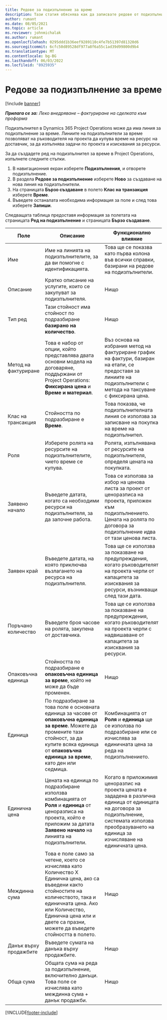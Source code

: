 ```yaml
---
title: Редове за подизпълнение за време
description: Тази статия обяснява как да записвате редове от подизпълнители за време и да записвате покупката на време от доставчици.
author: rumant
ms.date: 08/05/2021
ms.topic: article
ms.reviewer: johnmichalak
ms.author: rumant
ms.openlocfilehash: 0295ddd1b36eef9289110c4fe7b51397d81320d6
ms.sourcegitcommit: 6cfc50d89528df977a8f6a55c1ad39d99800d9b4
ms.translationtype: MT
ms.contentlocale: bg-BG
ms.lasthandoff: 06/03/2022
ms.locfileid: "8925935"
---
```

# <a name="subcontract-lines-for-time"></a>Редове за подизпълнение за време

[!include [banner](../../includes/dataverse-preview.md)]

_**Прилага се за:** Леко внедряване – фактуриране на сделката към проформа_

Подизпълнител в Dynamics 365 Project Operations може да има линия за подизпълнение за време. Линиите на подизпълнители за време позволяват на ръководителя на проекта да купува време на ресурс на доставчик, за да изпълнява задачи по проекта и изисквания за ресурси.

За да създадете ред на подизпълнител за време в Project Operations, изпълнете следните стъпки.

1. В навигационния екран изберете **Подизпълнения**, и отворете подизпълнение.
2. В раздела **Редове за подизпълнение** изберете **Ново** за създаване на нова линия на подизпълнители.
3. На страницата **Бързо създаване** в полето **Клас на транзакция** изберете **Време**.
4. Въведете останалата необходима информация за поле и след това изберете **Запиши**.

  Следващата таблица предоставя информация за полетата на страницата **Ред на подизпълнение** и страницата **Бързо създаване**.

| **Поле** | **Описание** | **Функционално влияние** |
| --- | --- | --- |
| Име | Име на линията на подизпълнителите, за да ви помогне с идентификацията. | Това ще се показва като първа колона във всички справки, базирани на редове на подизпълнители. |
| Описание | Кратко описание на услугите, които се закупуват за подизпълнителя. |Нищо |
| Тип ред |   Тази стойност има стойност по подразбиране **базирано на количество**.| Нищо |
| Метод на фактуриране | Това е набор от опции, който представлява двата основни модела на договаряне, поддържани от Project Operations: **Фиксирана цена** и **Време и материал**. | Въз основа на избрания метод на фактуриране график на фактури, базиран на етапи, се предоставя за линиите на подизпълнители с метода на таксуване с фиксирана цена. |
| Клас на трансакция | Стойността по подразбиране е **Време**. | Това показва, че подизпълнителната линия се използва за записване на покупка на време на подизпълнител. |
| Роля | Изберете ролята на ресурсите на подизпълнителите, чието време се купува. | Ролята, изпълнявана от ресурсите на подизпълнителя, определя цената на покупката. |
| Заявено начало | Въведете датата, когато са необходими ресурси на подизпълнителя, за да започне работа. | Това се използва за избор на ценова листа за проект от ценоразписа на проекта, приложен към подизпълнението. Цената на ролята по договора за подизпълнение идва от тази ценова листа. |
| Заявен край | Въведете датата, на която приключва възлагането на ресурса на подизпълнителя. | Това ще се използва за показване на предупреждения, когато ръководителят на проекта черпи от капацитета за изисквания за ресурси, възникващи след тази дата. |
| Поръчано количество | Въведете броя часове на ролята, закупена от доставчика. | Това ще се използва за показване на предупреждения, когато ръководителят на проекта черпи с надвишаване от капацитета за изисквания за ресурси. |
| Опаковъчна единица | Стойността по подразбиране е **опаковъчна единица за време**, който не може да бъде променен. | Нищо|
| Единица | По подразбиране за това поле е основната единица за часове от **опаковъчна единица за време**. Можете да промените тази стойност, за да купите всяка единица от **опаковъчна единица за време**, като ден или седмица. | Комбинацията от **Роля** и **единица** ще се използва по подразбиране или се изчислява за единичната цена за реда на подизпълнението. |
| Единична цена | Цената на единица по подразбиране използва комбинацията от **Роля** и **единица** от ценоразписа на проекта, който е приложим за датата **Заявено начало** на линията на подизпълнители. | Когато в приложимия ценоразпис на проекта цената е зададена в различна единица от единицата на договора за подизпълнение, системата използва преобразуването на единица за изчисляване на единичната цена. |
| Междинна сума |    Това е поле само за четене, което се изчислява като Количество X Единична цена, ако са въведени както стойностите на количеството, така и единичната цена. Ако или Количество, Единична цена или и двете са празни, можете да въведете стойността в полето. | Нищо|
| Данък върху продажбите |   Въведете сумата на данъка върху продажбите. |Нищо |
| Обща сума | Общата сума на реда за подизпълнение, включително данъци. Това поле се изчислява като междинна сума + данък продажби.|Нищо |

[!INCLUDE[footer-include](../../includes/footer-banner.md)]
